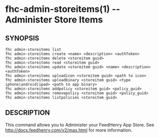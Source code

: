 fhc-admin-storeitems(1) -- Administer Store Items
===============================================

## SYNOPSIS

    fhc admin-storeitems list
    fhc admin-storeitems create <name> <description> <authToken>
    fhc admin-storeitems delete <storeitem guid>
    fhc admin-storeitems read <storeitem guid>
    fhc admin-storeitems update <storeitem guid> <name> <description> <authToken>
    fhc admin-storeitems uploadicon <storeitem guid> <path to icon>
    fhc admin-storeitems uploadbinary <storeitem guid> <type iphone|android|ipad> <path to app binary>
    fhc admin-storeitems addpolicy <storeitem guid> <policy_guid>
    fhc admin-storeitems removepolicy <storeitem guid> <policy_guid>
    fhc admin-storeitems listpolicies <storeitem guid>
    
## DESCRIPTION

This command allows you to Administer your FeedHenry App Store. See http://docs.feedhenry.com/v2/mas.html for more information.